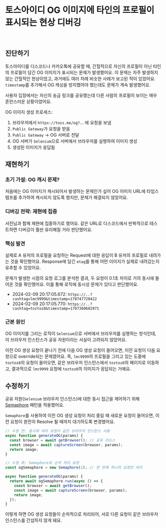 # 토스아이디 OG 이미지에 타인의 프로필이 표시되는 현상 디버깅

<br/>
<ContributorHeader name="김형규" githubUrl="https://github.com/khg0" avatar="https://ca.slack-edge.com/E01JAGTHP8R-U03KVUYTXK4-5de0e0f7f2f1-512" />

## 진단하기

토스아이디를 디스코드나 카카오톡에 공유할 때, 간헐적으로 자신의 프로필이 아닌 타인의 프로필이 담긴 OG 이미지가 표시되는 문제가 발생했어요. 이 문제는 자주 발생하지 않는 간헐적인 현상이었고, 과거에도 여러 차례 비슷한 사례가 보고된 적이 있었어요. `timestamp`를 추가해서 OG 캐싱을 방지했어야 했는데도 문제가 계속 발생했어요.

사용자 입장에서는 자신의 송금 링크를 공유했는데 다른 사람의 프로필이 보이는 매우 혼란스러운 상황이었어요.

OG 이미지 생성 프로세스:

1. 브라우저에서 `https://toss.me/og?`... 에 요청을 보냄
2. `Public Gateway`가 요청을 받음
3. `Public Gateway` → OG 서버로 전달
4. OG 서버가 `Selenium`으로 서버에서 브라우저를 실행하여 이미지 생성
5. 생성된 이미지가 응답됨

## 재현하기

### 초기 가설: OG 캐시 문제?

처음에는 OG 이미지가 캐시되어서 발생하는 문제인가 싶어 OG 이미지 URL에 타임스탬프를 추가하여
캐시되지 않도록 했지만, 문제가 해결되지 않았어요.

### 디버깅 전략: 재현에 집중

서진님과 함께 재현에 집중하기로 했어요. 같은 URL로 디스코드에서 반복적으로 테스트하면
디버깅이 훨씬 유리해질 거라 판단했어요.

### 핵심 발견

실제로 A 유저의 프로필을 요청하는 Request에 대한 응답이 B 유저의 프로필로 내려가는 것을
확인했어요. Response에 담긴 `etag`를 통해 어떤 이미지가 실제로 내려갔는지 유추할 수 있었어요.

문제가 발생한 시점의 요청 로그를 분석한 결과, 두 요청이 0.1초 차이로 거의 동시에 들어온 것을 확인했어요. 이를 통해 로직에 동시성 문제가
있다고 판단했어요.

- 2024-02-09 20:17:05.672: `https://..?cashtag=lmc9999&timestamp=170747720422`
- 2024-02-09 20:17:05.770: `https://..?cashtag=toztoz8&timestamp=1707360602971`

### 근본 원인

OG 이미지를 그리는 로직이 `Selenium`으로 서버에서 브라우저를 실행하는 방식인데, 이 브라우저
인스턴스가 공유 자원이라는 사실이 고려되지 않았어요.

이전 OG 생성 요청이 끝나기 전에 다음 OG 생성 요청이 들어오면, 이전 요청이 다음 요청으로 override되는 문제였어요. 즉, `lmc9999`의 프로필을 그리고 있는 도중에 `toztoz8`의 요청이 들어오면, 같은 브라우저 인스턴스에서 `toztoz8`의 페이지로 이동하고, 결과적으로 `lmc9999` 요청에 `toztoz8`의 이미지가 응답되는 거예요.

## 수정하기

공유 자원(`Selenium` 브라우저 인스턴스)에 대한 동시 접근을 제어하기 위해 [Semaphore](https://github.com/Shopify/quilt/blob/main/packages/semaphore/README.md) 패턴을 적용했어요.

`Semaphore`를 사용하여 이전 OG 생성 요청이 처리 중일 때 새로운 요청이 들어오면, 이전 요청이 완전히 Resolve 될 때까지 대기하도록 변경했어요.

```jsx
// 수정 전: 동시에 여러 요청이 같은 브라우저 인스턴스 사용
async function generateOG(params) {
  const browser = await getBrowser(); // 공유 리소스
  const image = await captureScreen(browser, params);
  return image;
}

// 수정 후: Semaphore로 순차 처리 보장
const ogSemaphore = new Semaphore(1); // 한 번에 하나의 요청만 처리

async function generateOG(params) {
  return await ogSemaphore.run(async () => {
    const browser = await getBrowser();
    const image = await captureScreen(browser, params);
    return image;
  });
}
```

이렇게 하면 OG 생성 요청들이 순차적으로 처리되어, 서로 다른 요청이 같은 브라우저 인스턴스를 간섭하지 않게 돼요.
